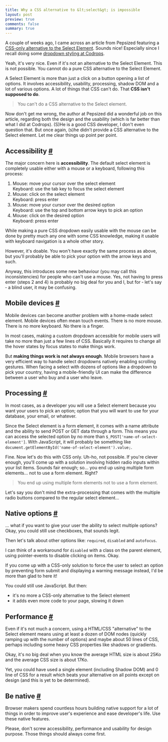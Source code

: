 ```yaml
---
title: Why a CSS alternative to &lt;select&gt; is impossible
layout: post
preview: true
comments: false
summary: true
---
```

<section>
<p>A couple of weeks ago, I came across an article from Pepsized featuring a <a href="http://pepsized.com/css-only-alternative-to-the-select-element/">CSS-only alternative to the Select Element</a>.	Sounds nice! Especially since I recall doing some <a href="http://tympanus.net/codrops/2012/10/04/custom-drop-down-list-styling/">dropdown styling at Codrops</a>.</p>
<p>Yeah, it's very nice. Even if it's not an alternative to the Select Element. This is not possible. You cannot do a pure CSS alternative to the Select Element.</p>
<p>A Select Element is more than just a click on a button opening a list of options. It involves accessibility, usability, processing, shadow DOM and a lot of various options. A lot of things that CSS can't do. That <strong>CSS isn't supposed to do</strong>.</p>
<blockquote class="pull-quote--right">You can't do a CSS alternative to the Select element.</blockquote>
<p>Now don't get me wrong, the author at Pepsized did a wonderful job on this article, regarding both the design and the usability (which is far better than what I did at Codrops). (S)He is a good CSS developer, I don't even question that. But once again, (s)he didn't provide a CSS alternative to the Select element. Let me clear things up point per point.</p>
</section>
<section id="accessibility">
<h2>Accessibility <a href="#accessibility">#</a></h2>
<p>The major concern here is <strong>accessibility</strong>. The default select element is completely usable either with a mouse or a keyboard, following this process:</p>
<ol>
	<li>Mouse: move your cursor over the select element<br>
		Keyboard: use the tab key to focus the select element</li>
	<li>Mouse: click on the select element<br>
		Keyboard: press enter</li>
	<li>Mouse: move your cursor over the desired option<br>
		Keyboard: use the top and bottom arrow keys to pick an option</li>
	<li>Mouse: click on the desired option<br>
		Keyboard: press enter</li>
</ol>
<p>While making a pure CSS dropdown easily usable with the mouse can be done by pretty much any one with some CSS knowledge, making it usable with keyboard navigation is a whole other story.</p>
<p>However, it's doable. You won't have exactly the same process as above, but you'll probably be able to pick your option with the arrow keys and such.</p>
<p>Anyway, this introduces some new behaviour (you may call this inconsistencies) for people who can't use a mouse. Yes, not having to press enter (steps 2 and 4) is probably no big deal for you and I, but for &dash; let's say &dash; a blind user, it may be confusing.</p>
</section>
<section id="mobile">
<h2>Mobile devices <a href="#mobile">#</a></h2>
<p>Mobile devices can become another problem with a home-made select element. Mobile devices often mean touch events. There is no more mouse. There is no more keyboard. No there is a finger.</p>
<p>In most cases, making a custom dropdown accessible for mobile users will take no more than just a few lines of CSS. Basically it requires to change all the hover states by focus states to make things work.</p>
<p>But <strong>making things work is not always enough</strong>. Mobile browsers have a very efficient way to handle select dropdowns natively enabling scrolling gestures. When facing a select with dozens of options like a dropdown to pick your country, having a mobile-friendly UI can make the difference between a user who buy and a user who leave.</p>
</section>
<section id="processing">
<h2>Processing <a href="#processing">#</a></h2>	
<p>In most cases, as a developer you will use a Select element because you want your users to pick an option; option that you will want to use for your database, your email, or whatever.</p>
<p>Since the Select element is a form element, it comes with a name attribute and the ability to send POST or GET data through a form. This means you can access the selected option by no more than <code>$_POST['name-of-select-element']</code>. With JavaScript, it will probably be something like <code>document.getElementById('name-of-select-element').value;</code>.</p>
<p>Fine. Now let's do this with CSS only. Uh-ho, not possible. If you're clever enough, you'll come up with a solution involving hidden radio inputs within your list items. Sounds fair enough; so... you end up using multiple form elements... not to use a form element. Right?</p>
<blockquote class="pull-quote--right">You end up using multiple form elements not to use a form element.</blockquote>
<p>Let's say you don't mind the extra-processing that comes with the multiple radio buttons compared to the regular select element... </p>
</section>
<section id="options">
<h2>Native options <a href="#options">#</a></h2>
<p>... what if you want to give your user the ability to select multiple options? Okay, you could still use checkboxes, that sounds legit.</p>
<p>Then let's talk about other options like: <code>required</code>, <code>disabled</code> and <code>autofocus</code>.</p>
<p>I can think of a workaround for <code>disabled</code> with a class on the parent element, using pointer-events to disable clicking on items. Okay.</p>
<p>If you come up with a CSS-only solution to force the user to select an option by preventing form submit and displaying a warning message instead, I'd be more than glad to here it!</p>
<p>You could still use JavaScript. But then:</p>
<ul>
	<li>it's no more a CSS-only alternative to the Select element</li>
	<li>it adds even more code to your page, slowing it down</li>
</ul>
</section>
<section id="Performance">
<h2>Performance <a href="#Performance">#</a></h2>
<p>Even if it's not much a concern, using a HTML/CSS "alternative" to the Select element means using at least a dozen of DOM nodes (quickly ramping up with the number of options) and maybe about 50 lines of CSS, perhaps including some heavy CSS properties like shadows or gradients.</p>
<p>Okay, it's no big deal when you know the average HTML size is about 25Ko and the average CSS size is about 17Ko.</p>
<p> Yet, you could have used a single element (including Shadow DOM) and 0 line of CSS for a result which beats your alternative on all points except on design (and this is yet to be determined).</p>
</section>
<section id="final-words">
<h2>Be native <a href="#final-words">#</a></h2>
<p>Browser makers spend countless hours building native support for a lot of things in order to improve user's experience and ease developer's life. Use these native features.</p>
<p>Please, don't screw accessibility, performance and usability for design purpose. Those things should always come first.</p>
</section>